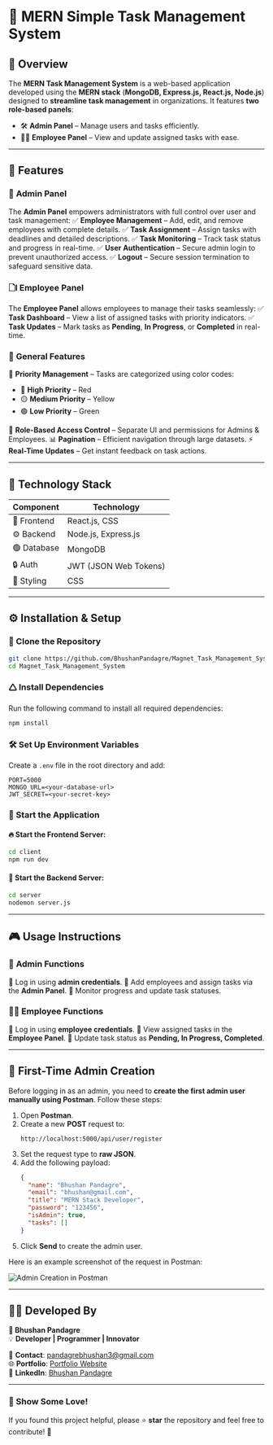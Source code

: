# 🌟 MERN Simple Task Management System

## 📌 Overview
The **MERN Task Management System** is a web-based application developed using the **MERN stack** (**MongoDB, Express.js, React.js, Node.js**) designed to **streamline task management** in organizations. It features **two role-based panels**:
- 🛠 **Admin Panel** – Manage users and tasks efficiently.
- 👨‍💻 **Employee Panel** – View and update assigned tasks with ease.

---

## 🚀 Features

### 🎯 **Admin Panel**
The **Admin Panel** empowers administrators with full control over user and task management:
✅ **Employee Management** – Add, edit, and remove employees with complete details.
✅ **Task Assignment** – Assign tasks with deadlines and detailed descriptions.
✅ **Task Monitoring** – Track task status and progress in real-time.
✅ **User Authentication** – Secure admin login to prevent unauthorized access.
✅ **Logout** – Secure session termination to safeguard sensitive data.

### 🗋l **Employee Panel**
The **Employee Panel** allows employees to manage their tasks seamlessly:
✅ **Task Dashboard** – View a list of assigned tasks with priority indicators.
✅ **Task Updates** – Mark tasks as **Pending**, **In Progress**, or **Completed** in real-time.

### 🌟 **General Features**
🎨 **Priority Management** – Tasks are categorized using color codes:
   - 🔴 **High Priority** – Red
   - 🟡 **Medium Priority** – Yellow
   - 🟢 **Low Priority** – Green

🔐 **Role-Based Access Control** – Separate UI and permissions for Admins & Employees.
📊 **Pagination** – Efficient navigation through large datasets.
⚡ **Real-Time Updates** – Get instant feedback on task actions.

---

## 🏧 Technology Stack

| Component      | Technology              |
|---------------|------------------------|
| 🎨 Frontend   | React.js, CSS          |
| ⚙️ Backend    | Node.js, Express.js    |
| 🟢 Database   | MongoDB                |
| 🔒 Auth       | JWT (JSON Web Tokens)  |
| 🎨 Styling    | CSS                    |

---

## ⚙️ Installation & Setup

### 👅 Clone the Repository
```bash
git clone https://github.com/BhushanPandagre/Magnet_Task_Management_System.git
cd Magnet_Task_Management_System
```

### 🛆 Install Dependencies
Run the following command to install all required dependencies:
```bash
npm install
```

### 🛠 Set Up Environment Variables
Create a `.env` file in the root directory and add:
```env
PORT=5000
MONGO_URL=<your-database-url>
JWT_SECRET=<your-secret-key>
```

### 🚀 Start the Application

#### 🔥 Start the Frontend Server:
```bash
cd client
npm run dev
```

#### 🚀 Start the Backend Server:
```bash
cd server
nodemon server.js
```

---

## 🎮 Usage Instructions

### 👑 **Admin Functions**
🔹 Log in using **admin credentials**.
🔹 Add employees and assign tasks via the **Admin Panel**.
🔹 Monitor progress and update task statuses.

### 👨‍💻 **Employee Functions**
🔹 Log in using **employee credentials**.
🔹 View assigned tasks in the **Employee Panel**.
🔹 Update task status as **Pending, In Progress, Completed**.

---

## 💪 First-Time Admin Creation
Before logging in as an admin, you need to **create the first admin user manually using Postman**. Follow these steps:

1. Open **Postman**.
2. Create a new **POST** request to:
   ```
   http://localhost:5000/api/user/register
   ```
3. Set the request type to **raw JSON**.
4. Add the following payload:
   ```json
   {
     "name": "Bhushan Pandagre",
     "email": "bhushan@gmail.com",
     "title": "MERN Stack Developer",
     "password": "123456",
     "isAdmin": true,
     "tasks": []
   }
   ```
5. Click **Send** to create the admin user.

Here is an example screenshot of the request in Postman:

![Admin Creation in Postman](Screenshot%20(170).png)

---

## 👨‍💻 Developed By

**🚀 Bhushan Pandagre**  
💡 **Developer | Programmer | Innovator**  

💎 **Contact**: [pandagrebhushan3@gmail.com](mailto:pandagrebhushan3@gmail.com)  
🌐 **Portfolio**: [Portfolio Website](https://portfolio-bhushan-ra9f.vercel.app/)  
🌟 **LinkedIn**: [Bhushan Pandagre](https://www.linkedin.com/in/bhushan-pandagre)  

---

### 🌟 Show Some Love!  
If you found this project helpful, please ⭐ **star** the repository and feel free to contribute! 🚀

